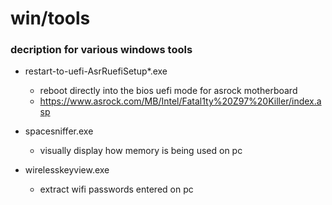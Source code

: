 # win/tools

### decription for various windows tools

* restart-to-uefi-AsrRuefiSetup*.exe

    * reboot directly into the bios uefi mode for asrock motherboard
    * https://www.asrock.com/MB/Intel/Fatal1ty%20Z97%20Killer/index.asp

* spacesniffer.exe

    * visually display how memory is being used on pc

* wirelesskeyview.exe

    * extract wifi passwords entered on pc
